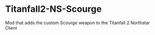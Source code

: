 # Titanfall2-NS-Scourge
Mod that adds the custom Scourge weapon to the Titanfall 2 Northstar Client

